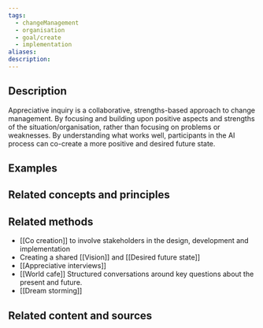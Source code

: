 ```yaml
---
tags:
  - changeManagement
  - organisation
  - goal/create
  - implementation
aliases: 
description:
---
```


## Description
Appreciative inquiry is a collaborative, strengths-based approach to change management. By focusing and  building upon positive aspects and strengths of the situation/organisation, rather than focusing on problems or weaknesses. By understanding what works well, participants in the AI process can co-create a more positive and desired future state.

## Examples 


## Related concepts and principles


## Related methods
- [[Co creation]] to involve stakeholders in the design, development and implementation
- Creating a shared [[Vision]] and [[Desired future state]]
- [[Appreciative interviews]]
- [[World cafe]] Structured conversations around key questions about the present and future.
- [[Dream storming]]

## Related content and sources
